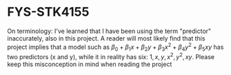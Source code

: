# FYS-STK4155

On terminology:
I've learned that I have been using the term "predictor" inaccurately, also in this project. A reader will most likely find that this project implies that a model such as $\beta_0 + \beta_1 x +\beta_2 y+ \beta_3 x^2+\beta_4 y^2+\beta_5 xy$ has two predictors (x and y), while it in reality has six: $1,x,y,x^2,y^2,xy$. Please keep this misconception in mind when reading the project
